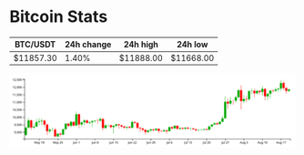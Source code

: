 # Bitcoin Stats

BTC/USDT|24h change|24h high|24h low|
|---|---|---|---|
|$11857.30|1.40%|$11888.00|$11668.00|

<img src="./chart.svg">
